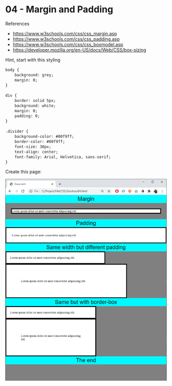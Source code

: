 # 04 - Margin and Padding

References
- https://www.w3schools.com/css/css_margin.asp 
- https://www.w3schools.com/css/css_padding.asp
- https://www.w3schools.com/css/css_boxmodel.asp
- https://developer.mozilla.org/en-US/docs/Web/CSS/box-sizing

Hint, start with this styling

    body {
        background: grey;
        margin: 0;
    }

    div {
        border: solid 5px;
        background: white;
        margin: 0;
        padding: 0;
    }

    .divider {
        background-color: #00f9ff;
        border-color: #00f9ff;
        font-size: 30px;
        text-align: center;
        font-family: Arial, Helvetica, sans-serif;
    }

Create this page:

![](img/04.png)